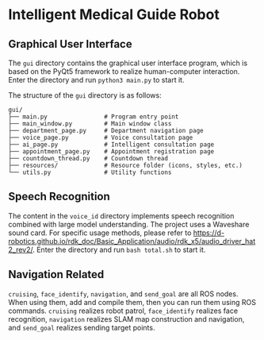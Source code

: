 # Intelligent Medical Guide Robot

## Graphical User Interface

The `gui` directory contains the graphical user interface program, which is based on the PyQt5 framework to realize human-computer interaction. Enter the directory and run `python3 main.py` to start it.

The structure of the `gui` directory is as follows:

```
gui/
├── main.py                # Program entry point
├── main_window.py         # Main window class
├── department_page.py     # Department navigation page
├── voice_page.py          # Voice consultation page
├── ai_page.py             # Intelligent consultation page
├── appointment_page.py    # Appointment registration page
├── countdown_thread.py    # Countdown thread
├── resources/             # Resource folder (icons, styles, etc.)
└── utils.py               # Utility functions
```

## Speech Recognition

The content in the `voice_id` directory implements speech recognition combined with large model understanding. The project uses a Waveshare sound card. For specific usage methods, please refer to <https://d-robotics.github.io/rdk_doc/Basic_Application/audio/rdk_x5/audio_driver_hat2_rev2/>. Enter the directory and run `bash total.sh` to start it.

## Navigation Related

`cruising`, `face_identify`, `navigation`, and `send_goal` are all ROS nodes. When using them, add and compile them, then you can run them using ROS commands. `cruising` realizes robot patrol, `face_identify` realizes face recognition, `navigation` realizes SLAM map construction and navigation, and `send_goal` realizes sending target points.
